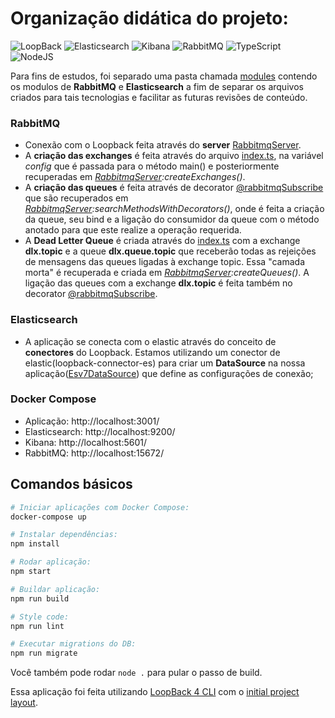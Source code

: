 # Organização didática do projeto:
![LoopBack](https://img.shields.io/badge/-LoopBack-blue?style=flat-square)
![Elasticsearch](https://img.shields.io/badge/-Elasticsearch-red?style=flat-square&logo=elasticsearch)
![Kibana](https://img.shields.io/badge/-Kibana-blue?style=flat-square&logo=kibana&color=005571)
![RabbitMQ](https://img.shields.io/badge/-RabbitMQ-white?style=flat-square&logo=RabbitMQ)
![TypeScript](https://img.shields.io/badge/-TypeScript-blue?style=flat-square&logo=typescript&logoColor=white)
![NodeJS](https://img.shields.io/badge/-NodeJS-white?style=flat-square&logo=node.js&color=339933&logoColor=white)

Para fins de estudos, foi separado uma pasta chamada [modules](https://github.com/VictorMagalhaesSales/microservice-loopback-video/tree/master/src/modules) contendo os modulos de **RabbitMQ** e **Elasticsearch** a fim de separar os arquivos criados para tais tecnologias e facilitar as futuras revisões de conteúdo.

### RabbitMQ
- Conexão com o Loopback feita através do **server** [RabbitmqServer](https://github.com/VictorMagalhaesSales/microservice-loopback-video/blob/master/src/modules/rabbitmq/rabbitmq.server.ts).
- A **criação das exchanges** é feita através do arquivo [index.ts](https://github.com/VictorMagalhaesSales/microservice-loopback-video/blob/master/src/index.ts), na variável *config* que é passada para o método main() e posteriormente recuperadas em *[RabbitmqServer](https://github.com/VictorMagalhaesSales/microservice-loopback-video/blob/master/src/modules/rabbitmq/rabbitmq.server.ts):createExchanges()*.
- A **criação das queues** é feita através de decorator [@rabbitmqSubscribe](https://github.com/VictorMagalhaesSales/microservice-loopback-video/blob/master/src/modules/rabbitmq/rabbitmq-subscribe.decorator.ts) que são recuperados em *[RabbitmqServer](https://github.com/VictorMagalhaesSales/microservice-loopback-video/blob/master/src/modules/rabbitmq/rabbitmq.server.ts):searchMethodsWithDecorators()*, onde é feita a criação da queue, seu bind e a ligação do consumidor da queue com o método anotado para que este realize a operação requerida.
- A **Dead Letter Queue** é criada através do [index.ts](https://github.com/VictorMagalhaesSales/microservice-loopback-video/blob/master/src/index.ts) com a exchange **dlx.topic** e a queue **dlx.queue.topic** que receberão todas as rejeições de mensagens das queues ligadas à exchange topic. Essa "camada morta" é recuperada e criada em *[RabbitmqServer](https://github.com/VictorMagalhaesSales/microservice-loopback-video/blob/master/src/modules/rabbitmq/rabbitmq.server.ts):createQueues()*. A ligação das queues com a exchange **dlx.topic** é feita também no decorator [@rabbitmqSubscribe](https://github.com/VictorMagalhaesSales/microservice-loopback-video/blob/master/src/modules/rabbitmq/rabbitmq-subscribe.decorator.ts).

### Elasticsearch
- A aplicação se conecta com o elastic através do conceito de **conectores** do Loopback. Estamos utilizando um conector de elastic(loopback-connector-es) para criar um **DataSource** na nossa aplicação([Esv7DataSource](https://github.com/VictorMagalhaesSales/microservice-loopback-video/blob/master/src/modules/elasticsearch/esv7.datasource.ts)) que define as configurações de conexão;

### Docker Compose
- Aplicação: http://localhost:3001/
- Elasticsearch: http://localhost:9200/
- Kibana: http://localhost:5601/
- RabbitMQ: http://localhost:15672/

## Comandos básicos
```sh
# Iniciar aplicações com Docker Compose:
docker-compose up

# Instalar dependências:
npm install

# Rodar aplicação:
npm start

# Buildar aplicação:
npm run build

# Style code:
npm run lint

# Executar migrations do DB:
npm run migrate
```
Você também pode rodar `node .` para pular o passo de build.

Essa aplicação foi feita utilizando [LoopBack 4 CLI](https://loopback.io/doc/en/lb4/Command-line-interface.html) com o
[initial project layout](https://loopback.io/doc/en/lb4/Loopback-application-layout.html).
